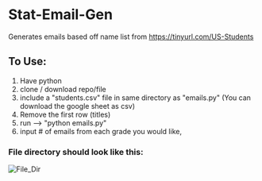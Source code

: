 # Stat-Email-Gen
Generates emails based off name list from https://tinyurl.com/US-Students

## To Use:
1. Have python
2. clone / download repo/file
3. include a  "students.csv" file in same directory as "emails.py" (You can download the google sheet as csv)
4. Remove the first row (titles)
5. run --> "python emails.py"
6. input # of emails from each grade you would like, 

### File directory should look like this:

![File_Dir](https://i.imgur.com/UK49Atp.png)
